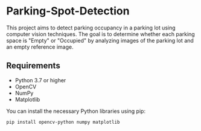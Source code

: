 # Parking-Spot-Detection

This project aims to detect parking occupancy in a parking lot using computer vision techniques. The goal is to determine whether each parking space is "Empty" or "Occupied" by analyzing images of the parking lot and an empty reference image.

## Requirements

- Python 3.7 or higher
- OpenCV
- NumPy
- Matplotlib

You can install the necessary Python libraries using pip:

```bash
pip install opencv-python numpy matplotlib 
